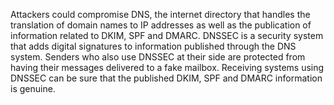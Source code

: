 
Attackers could compromise DNS, the internet directory that handles the
translation of domain names to IP addresses as well as the publication of
information related to DKIM, SPF and DMARC. DNSSEC is a security system that
adds digital signatures to information published through the DNS system.
Senders who also use DNSSEC at their side are protected from having their
messages delivered to a fake mailbox. Receiving systems using DNSSEC can be
sure that the published DKIM, SPF and DMARC information is genuine.
